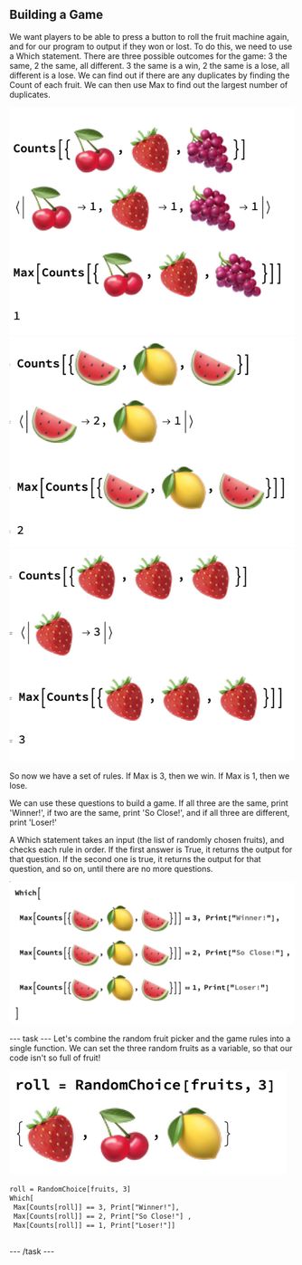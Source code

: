 ## Building a Game

We want players to be able to press a button to roll the fruit machine again, and for our program to output if they won or lost. To do this, we need to use a Which statement.
There are three possible outcomes for the game: 3 the same, 2 the same, all different. 
3 the same is a win, 2 the same is a lose, all different is a lose.
We can find out if there are any duplicates by finding the Count of each fruit. We can then use Max to find out the largest number of duplicates.

![Max Counts 1](images/MaxCounts1.png)
![Max Counts 2](images/MaxCounts2.png)
![Max Counts 3](images/MaxCounts3.png)

So now we have a set of rules. If Max is 3, then we win. If Max is 1, then we lose.

We can use these questions to build a game. If all three are the same, print 'Winner!', if two are the same, print 'So Close!', and if all three are different, print 'Loser!'

A Which statement takes an input (the list of randomly chosen fruits), and checks each rule in order. If the first answer is True, it returns the output for that question. If the second one is true, it returns the output for that question, and so on, until there are no more questions.

![Which Statement](images/Which.png)

--- task ---
Let's combine the random fruit picker and the game rules into a single function. We can set the three random fruits as a variable, so that our code isn't so full of fruit!

![Roll](images/Roll.png)
```
roll = RandomChoice[fruits, 3]
Which[
 Max[Counts[roll]] == 3, Print["Winner!"],
 Max[Counts[roll]] == 2, Print["So Close!"] ,
 Max[Counts[roll]] == 1, Print["Loser!"]]
 
```
--- /task ---